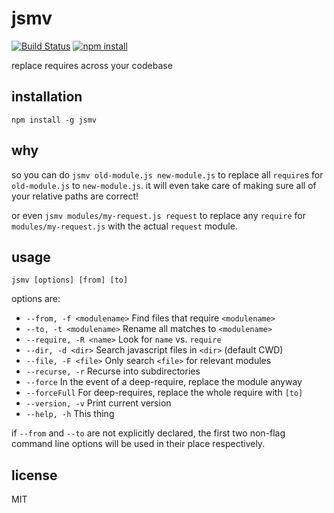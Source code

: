 jsmv
====

[![Build Status](http://img.shields.io/travis/jarofghosts/jsmv.svg?style=flat)](https://travis-ci.org/jarofghosts/jsmv)
[![npm install](http://img.shields.io/npm/dm/jsmv.svg?style=flat)](https://www.npmjs.org/package/jsmv)

replace requires across your codebase

## installation

`npm install -g jsmv`

## why

so you can do `jsmv old-module.js new-module.js` to replace all `require`s for
`old-module.js` to `new-module.js`. it will even take care of making sure all
of your relative paths are correct!

or even `jsmv modules/my-request.js request` to replace any `require` for
`modules/my-request.js` with the actual `request` module.

## usage

`jsmv [options] [from] [to]`

options are:

* `--from, -f <modulename>` Find files that require `<modulename>`
* `--to, -t <modulename>` Rename all matches to `<modulename>`
* `--require, -R <name>` Look for `name` vs. `require`
* `--dir, -d <dir>` Search javascript files in `<dir>` (default CWD)
* `--file, -F <file>` Only search `<file>` for relevant modules
* `--recurse, -r` Recurse into subdirectories
* `--force` In the event of a deep-require, replace the module anyway
* `--forceFull` For deep-requires, replace the whole require with `[to]`
* `--version, -v` Print current version
* `--help, -h` This thing

if `--from` and `--to` are not explicitly declared, the first two non-flag
command line options will be used in their place respectively.

## license

MIT
